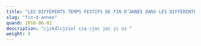 ```yaml
---
title: "LES DIFFÉRENTS TEMPS FESTIFS DE FIN D’ANNÉE DANS LES DIFFÉRENTES SECTIONS : GOÛTERS, BARBECUES,..."
slug: "fin-d-annee"
quand: 2018-06-02
description: "cjzkdlcjziol cza cjoc joc jc oz "
weight: 4
---
```

